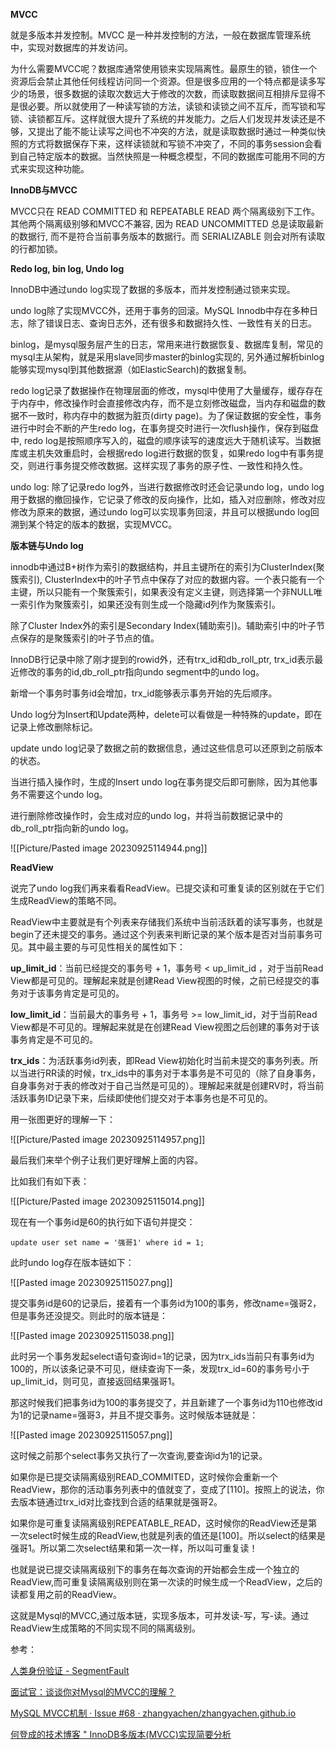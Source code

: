 **MVCC**

就是多版本并发控制。MVCC 是一种并发控制的方法，一般在数据库管理系统中，实现对数据库的并发访问。

为什么需要MVCC呢？数据库通常使用锁来实现隔离性。最原生的锁，锁住一个资源后会禁止其他任何线程访问同一个资源。但是很多应用的一个特点都是读多写少的场景，很多数据的读取次数远大于修改的次数，而读取数据间互相排斥显得不是很必要。所以就使用了一种读写锁的方法，读锁和读锁之间不互斥，而写锁和写锁、读锁都互斥。这样就很大提升了系统的并发能力。之后人们发现并发读还是不够，又提出了能不能让读写之间也不冲突的方法，就是读取数据时通过一种类似快照的方式将数据保存下来，这样读锁就和写锁不冲突了，不同的事务session会看到自己特定版本的数据。当然快照是一种概念模型，不同的数据库可能用不同的方式来实现这种功能。

**InnoDB与MVCC**

MVCC只在 READ COMMITTED 和 REPEATABLE READ 两个隔离级别下工作。其他两个隔离级别够和MVCC不兼容, 因为 READ UNCOMMITTED 总是读取最新的数据行, 而不是符合当前事务版本的数据行。而 SERIALIZABLE 则会对所有读取的行都加锁。

**Redo log, bin log, Undo log**

InnoDB中通过undo log实现了数据的多版本，而并发控制通过锁来实现。

undo log除了实现MVCC外，还用于事务的回滚。MySQL Innodb中存在多种日志，除了错误日志、查询日志外，还有很多和数据持久性、一致性有关的日志。

binlog，是mysql服务层产生的日志，常用来进行数据恢复、数据库复制，常见的mysql主从架构，就是采用slave同步master的binlog实现的, 另外通过解析binlog能够实现mysql到其他数据源（如ElasticSearch)的数据复制。

redo log记录了数据操作在物理层面的修改，mysql中使用了大量缓存，缓存存在于内存中，修改操作时会直接修改内存，而不是立刻修改磁盘，当内存和磁盘的数据不一致时，称内存中的数据为脏页(dirty page)。为了保证数据的安全性，事务进行中时会不断的产生redo log，在事务提交时进行一次flush操作，保存到磁盘中, redo log是按照顺序写入的，磁盘的顺序读写的速度远大于随机读写。当数据库或主机失效重启时，会根据redo log进行数据的恢复，如果redo log中有事务提交，则进行事务提交修改数据。这样实现了事务的原子性、一致性和持久性。

undo log: 除了记录redo log外，当进行数据修改时还会记录undo log，undo log用于数据的撤回操作，它记录了修改的反向操作，比如，插入对应删除，修改对应修改为原来的数据，通过undo log可以实现事务回滚，并且可以根据undo log回溯到某个特定的版本的数据，实现MVCC。

**版本链与Undo log**

innodb中通过B+树作为索引的数据结构，并且主键所在的索引为ClusterIndex(聚簇索引), ClusterIndex中的叶子节点中保存了对应的数据内容。一个表只能有一个主键，所以只能有一个聚簇索引，如果表没有定义主键，则选择第一个非NULL唯一索引作为聚簇索引，如果还没有则生成一个隐藏id列作为聚簇索引。

除了Cluster Index外的索引是Secondary Index(辅助索引)。辅助索引中的叶子节点保存的是聚簇索引的叶子节点的值。

InnoDB行记录中除了刚才提到的rowid外，还有trx\_id和db\_roll\_ptr, trx\_id表示最近修改的事务的id,db\_roll\_ptr指向undo segment中的undo log。

新增一个事务时事务id会增加，trx\_id能够表示事务开始的先后顺序。

Undo log分为Insert和Update两种，delete可以看做是一种特殊的update，即在记录上修改删除标记。

update undo log记录了数据之前的数据信息，通过这些信息可以还原到之前版本的状态。

当进行插入操作时，生成的Insert undo log在事务提交后即可删除，因为其他事务不需要这个undo log。

进行删除修改操作时，会生成对应的undo log，并将当前数据记录中的db\_roll\_ptr指向新的undo log。

![[Picture/Pasted image 20230925114944.png]]

**ReadView**

说完了undo log我们再来看看ReadView。已提交读和可重复读的区别就在于它们生成ReadView的策略不同。

ReadView中主要就是有个列表来存储我们系统中当前活跃着的读写事务，也就是begin了还未提交的事务。通过这个列表来判断记录的某个版本是否对当前事务可见。其中最主要的与可见性相关的属性如下：

**up\_limit\_id**：当前已经提交的事务号 + 1，事务号 < up\_limit\_id ，对于当前Read View都是可见的。理解起来就是创建Read View视图的时候，之前已经提交的事务对于该事务肯定是可见的。

**low\_limit\_id**：当前最大的事务号 + 1，事务号 >= low\_limit\_id，对于当前Read View都是不可见的。理解起来就是在创建Read View视图之后创建的事务对于该事务肯定是不可见的。

**trx\_ids**：为活跃事务id列表，即Read View初始化时当前未提交的事务列表。所以当进行RR读的时候，trx\_ids中的事务对于本事务是不可见的（除了自身事务，自身事务对于表的修改对于自己当然是可见的）。理解起来就是创建RV时，将当前活跃事务ID记录下来，后续即使他们提交对于本事务也是不可见的。

用一张图更好的理解一下：

![[Picture/Pasted image 20230925114957.png]]

最后我们来举个例子让我们更好理解上面的内容。

比如我们有如下表：

![[Picture/Pasted image 20230925115014.png]]

现在有一个事务id是60的执行如下语句并提交：

```
update user set name = '强哥1' where id = 1;
```

此时undo log存在版本链如下：

![[Pasted image 20230925115027.png]]

提交事务id是60的记录后，接着有一个事务id为100的事务，修改name=强哥2，但是事务还没提交。则此时的版本链是：

![[Pasted image 20230925115038.png]]

此时另一个事务发起select语句查询id=1的记录，因为trx\_ids当前只有事务id为100的，所以该条记录不可见，继续查询下一条，发现trx\_id=60的事务号小于up\_limit\_id，则可见，直接返回结果强哥1。

那这时候我们把事务id为100的事务提交了，并且新建了一个事务id为110也修改id为1的记录name=强哥3，并且不提交事务。这时候版本链就是：

![[Pasted image 20230925115057.png]]

这时候之前那个select事务又执行了一次查询,要查询id为1的记录。

如果你是已提交读隔离级别READ\_COMMITED，这时候你会重新一个ReadView，那你的活动事务列表中的值就变了，变成了\[110\]。按照上的说法，你去版本链通过trx\_id对比查找到合适的结果就是强哥2。

如果你是可重复读隔离级别REPEATABLE\_READ，这时候你的ReadView还是第一次select时候生成的ReadView,也就是列表的值还是\[100\]。所以select的结果是强哥1。所以第二次select结果和第一次一样，所以叫可重复读！

也就是说已提交读隔离级别下的事务在每次查询的开始都会生成一个独立的ReadView,而可重复读隔离级别则在第一次读的时候生成一个ReadView，之后的读都复用之前的ReadView。

这就是Mysql的MVCC,通过版本链，实现多版本，可并发读-写，写-读。通过ReadView生成策略的不同实现不同的隔离级别。

参考：

[人类身份验证 - SegmentFault](https://link.zhihu.com/?target=https%3A//segmentfault.com/a/1190000012650596)

[面试官：谈谈你对Mysql的MVCC的理解？](https://link.zhihu.com/?target=https%3A//baijiahao.baidu.com/s%3Fid%3D1629409989970483292%26wfr%3Dspider%26for%3Dpc)

[MySQL MVCC机制 · Issue #68 · zhangyachen/zhangyachen.github.io](https://link.zhihu.com/?target=https%3A//github.com/zhangyachen/zhangyachen.github.io/issues/68)

[何登成的技术博客 " InnoDB多版本(MVCC)实现简要分析](https://link.zhihu.com/?target=http%3A//hedengcheng.com/%3Fp%3D148%23_Toc322691905)
